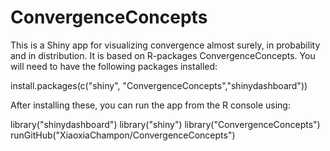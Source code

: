 # ConvergenceConcepts
This is a Shiny app for visualizing convergence almost surely, in probability and in distribution. It is based on R-packages ConvergenceConcepts. You will need to have the following packages installed:

install.packages(c("shiny", "ConvergenceConcepts","shinydashboard"))

After installing these, you can run the app from the R console using:

library("shinydashboard")
library("shiny") 
library("ConvergenceConcepts")
runGitHub("XiaoxiaChampon/ConvergenceConcepts")   
